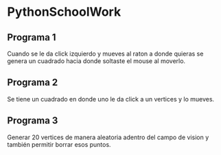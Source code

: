 # PythonSchoolWork

## Programa 1

Cuando se le da click izquierdo y mueves al raton a donde quieras se genera un cuadrado hacia donde soltaste el mouse al moverlo. 

## Programa 2

Se tiene un cuadrado en donde uno le da click a un vertices y lo mueves.

## Programa 3

Generar 20 vertices de manera aleatoria adentro del campo de vision y también permitir borrar esos puntos.

